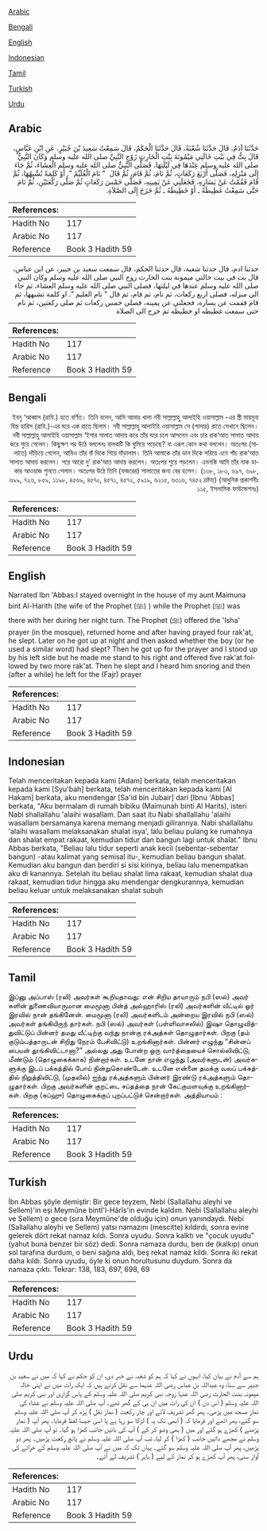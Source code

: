 [Arabic](#arabic)

[Bengali](#bengali)

[English](#english)

[Indonesian](#indonesian)

[Tamil](#tamil)

[Turkish](#turkish)

[Urdu](#urdu)

## Arabic


<div dir="rtl" lang="ar" style={{fontSize:'larger',backgroundColor:'#f8f9fa',padding:20}}>
حَدَّثَنَا آدَمُ، قَالَ حَدَّثَنَا شُعْبَةُ، قَالَ حَدَّثَنَا الْحَكَمُ، قَالَ سَمِعْتُ سَعِيدَ بْنَ جُبَيْرٍ، عَنِ ابْنِ عَبَّاسٍ، قَالَ بِتُّ فِي بَيْتِ خَالَتِي مَيْمُونَةَ بِنْتِ الْحَارِثِ زَوْجِ النَّبِيِّ صلى الله عليه وسلم وَكَانَ النَّبِيُّ صلى الله عليه وسلم عِنْدَهَا فِي لَيْلَتِهَا، فَصَلَّى النَّبِيُّ صلى الله عليه وسلم الْعِشَاءَ، ثُمَّ جَاءَ إِلَى مَنْزِلِهِ، فَصَلَّى أَرْبَعَ رَكَعَاتٍ، ثُمَّ نَامَ، ثُمَّ قَامَ، ثُمَّ قَالَ ‏ "‏ نَامَ الْغُلَيِّمُ ‏"‏‏.‏ أَوْ كَلِمَةً تُشْبِهُهَا، ثُمَّ قَامَ فَقُمْتُ عَنْ يَسَارِهِ، فَجَعَلَنِي عَنْ يَمِينِهِ، فَصَلَّى خَمْسَ رَكَعَاتٍ ثُمَّ صَلَّى رَكْعَتَيْنِ، ثُمَّ نَامَ حَتَّى سَمِعْتُ غَطِيطَهُ ـ أَوْ خَطِيطَهُ ـ ثُمَّ خَرَجَ إِلَى الصَّلاَةِ‏.‏
</div>
<div style={{backgroundColor:'#f8f9fa',padding:20, marginBottom: 10}}><table> <thead> <tr> <th>References:</th> <th></th> </tr> </thead> <tbody><tr><td>Hadith No</td><td>117</td></tr><tr><td>Arabic No</td><td>117</td></tr><tr><td>Reference</td><td>Book 3 Hadith 59</td></tr></tbody></table></div>


<div dir="rtl" lang="ar" style={{fontSize:'larger',backgroundColor:'#f8f9fa',padding:20}}>
حدثنا ادم، قال حدثنا شعبة، قال حدثنا الحكم، قال سمعت سعيد بن جبير، عن ابن عباس، قال بت في بيت خالتي ميمونة بنت الحارث زوج النبي صلى الله عليه وسلم وكان النبي صلى الله عليه وسلم عندها في ليلتها، فصلى النبي صلى الله عليه وسلم العشاء، ثم جاء الى منزله، فصلى اربع ركعات، ثم نام، ثم قام، ثم قال " نام الغليم ". او كلمة تشبهها، ثم قام فقمت عن يساره، فجعلني عن يمينه، فصلى خمس ركعات ثم صلى ركعتين، ثم نام حتى سمعت غطيطه او خطيطه ثم خرج الى الصلاة
</div>
<div style={{backgroundColor:'#f8f9fa',padding:20, marginBottom: 10}}><table> <thead> <tr> <th>References:</th> <th></th> </tr> </thead> <tbody><tr><td>Hadith No</td><td>117</td></tr><tr><td>Arabic No</td><td>117</td></tr><tr><td>Reference</td><td>Book 3 Hadith 59</td></tr></tbody></table></div>

## Bengali


<div dir="rtl" lang="bn" style={{fontSize:'larger',backgroundColor:'#f8f9fa',padding:20}}>
ইবনু ‘আব্বাস (রাযি.) হতে বর্ণিত। তিনি বলেন, আমি আমার খালা নবী সাল্লাল্লাহু আলাইহি ওয়াসাল্লাম -এর স্ত্রী মায়মূনা বিন্ত হারিস (রাযি.)-এর ঘরে এক রাতে ছিলাম। নবী সাল্লাল্লাহু আলাইহি ওয়াসাল্লাম সে (পালার) রাতে সেখানে ছিলেন। নবী সাল্লাল্লাহু আলাইহি ওয়াসাল্লাম ‘ইশার সালাত আদায় করে তাঁর ঘরে চলে আসলেন এবং চার রাক‘আত সালাত আদায় করে শুয়ে গেলেন। কিছুক্ষণ পর উঠে বললেনঃ বালকটি কি ঘুমিয়ে পড়েছে? বা এরূপ কোন কথা বললেন। অতঃপর (সালাতে) দাঁড়িয়ে গেলেন, আমিও তাঁর বাঁ দিকে গিয়ে দাঁড়ালাম। তিনি আমাকে তাঁর ডান দিকে সরিয়ে এনে পাঁচ রাক‘আত সালাত আদায় করলেন। পরে আরো দু’ রাক‘আত আদায় করলেন। অতঃপর শুয়ে পড়লেন। এমনকি আমি তাঁর নাক ডাকার আওয়াজ শুনতে পেলাম। অতঃপর উঠে তিনি (ফজরের) সালাতের জন্য বের হলেন। (১৩৮, ১৮৩, ৬৯৭, ৬৯৮, ৬৯৯, ৭২৬, ৮৫৯, ১১৯৮, ৪৫৬৯, ৪৫৭০, ৪৫৭১, ৪৫৭২, ৫৯১৯, ৬২১৫, ৬৩১৬, ৭৪৫২ দ্রষ্টব্য) (আধুনিক প্রকাশনীঃ ১১৫, ইসলামিক ফাউন্ডেশনঃ)
</div>
<div style={{backgroundColor:'#f8f9fa',padding:20, marginBottom: 10}}><table> <thead> <tr> <th>References:</th> <th></th> </tr> </thead> <tbody><tr><td>Hadith No</td><td>117</td></tr><tr><td>Arabic No</td><td>117</td></tr><tr><td>Reference</td><td>Book 3 Hadith 59</td></tr></tbody></table></div>

## English


<div dir="ltr" lang="en" style={{fontSize:'larger',backgroundColor:'#f8f9fa',padding:20}}>
Narrated Ibn 'Abbas:I stayed overnight in the house of my aunt Maimuna bint Al-Harith (the wife of the Prophet (ﷺ) ) while the Prophet (ﷺ) was there with her during her night turn. The Prophet (ﷺ) offered the 'Isha' prayer (in the mosque), returned home and after having prayed four rak'at, he slept. Later on he got up at night and then asked whether the boy (or he used a similar word) had slept? Then he got up for the prayer and I stood up by his left side but he made me stand to his right and offered five rak'at followed by two more rak'at. Then he slept and I heard him snoring and then (after a while) he left for the (Fajr) prayer
</div>
<div style={{backgroundColor:'#f8f9fa',padding:20, marginBottom: 10}}><table> <thead> <tr> <th>References:</th> <th></th> </tr> </thead> <tbody><tr><td>Hadith No</td><td>117</td></tr><tr><td>Arabic No</td><td>117</td></tr><tr><td>Reference</td><td>Book 3 Hadith 59</td></tr></tbody></table></div>

## Indonesian


<div dir="ltr" lang="id" style={{fontSize:'larger',backgroundColor:'#f8f9fa',padding:20}}>
Telah menceritakan kepada kami [Adam] berkata, telah menceritakan kepada kami [Syu'bah] berkata, telah menceritakan kepada kami [Al Hakam] berkata, aku mendengar [Sa'id bin Jubair] dari [Ibnu 'Abbas] berkata, "Aku bermalam di rumah bibiku (Maimunah binti Al Harits), isteri Nabi shallallahu 'alaihi wasallam. Dan saat itu Nabi shallallahu 'alaihi wasallam bersamanya karena memang menjadi gilirannya. Nabi shallallahu 'alaihi wasallam melaksanakan shalat isya', lalu beliau pulang ke rumahnya dan shalat empat rakaat, kemudian tidur dan bangun lagi untuk shalat." Ibnu Abbas berkata, "Beliau lalu tidur seperti anak kecil (sebentar-sebentar bangun) -atau kalimat yang semisal itu-, kemudian beliau bangun shalat. Kemudian aku bangun dan berdiri si sisi kirinya, beliau lalu menempatkan aku di kanannya. Setelah itu beliau shalat lima rakaat, kemudian shalat dua rakaat, kemudian tidur hingga aku mendengar dengkurannya, kemudian beliau keluar untuk melaksanakan shalat subuh
</div>
<div style={{backgroundColor:'#f8f9fa',padding:20, marginBottom: 10}}><table> <thead> <tr> <th>References:</th> <th></th> </tr> </thead> <tbody><tr><td>Hadith No</td><td>117</td></tr><tr><td>Arabic No</td><td>117</td></tr><tr><td>Reference</td><td>Book 3 Hadith 59</td></tr></tbody></table></div>

## Tamil


<div dir="ltr" lang="ta" style={{fontSize:'larger',backgroundColor:'#f8f9fa',padding:20}}>
இப்னு அப்பாஸ் (ரலி) அவர்கள் கூறியதாவது: என் சிறிய தாயாரும் நபி (ஸல்) அவர் களின் துணைவியாருமான மைமூனா பின்த் அல்ஹாரிஸ் (ரலி) அவர்களின் வீட்டில் ஓர் இரவில் நான் தங்கினேன். மைமூனா (ரலி) அவர்களிடம் அன்றைய இரவில் நபி (ஸல்) அவர்கள் தங்கியிருந் தார்கள். நபி (ஸல்) அவர்கள் (பள்ளிவாசலில்) இஷா தொழுவித்துவிட்டுப் பின்னர் தமது வீட்டிற்கு வந்து நான்கு ரக்அத்கள் தொழுதார்கள். பிறகு (தம் குடும்பத்தாருடன் சிறிது நேரம் பேசிவிட்டு) உறங்கினார்கள். பின்னர் எழுந்து “சின்னப் பையன் தூங்கிவிட்டானா?” அல்லது அது போன்ற ஒரு வார்த்தையைச் சொல்லிவிட்டு, மீண்டும் (தொழுகைக்காக) நின்றார்கள். உடனே நான் எழுந்து (அவர்களுடன்) அவர்களுக்கு இடப் பக்கத்தில் போய் நின்றுகொண்டேன். உடனே என்னை தமக்கு வலப் பக்கத்தில் நிறுத்திவிட்டு, (முதலில்) ஐந்து ரக்அத்களும் பின்னர் இரண்டு ரக்அத்களும் தொழுதார்கள். பிறகு அவர்களின் குறட்டை சப்தத்தை நான் கேட்குமளவுக்கு உறங்கினார்கள். பிறகு (சுப்ஹு) தொழுகைக்குப் புறப்பட்டுச் சென்றார்கள். அத்தியாயம் :
</div>
<div style={{backgroundColor:'#f8f9fa',padding:20, marginBottom: 10}}><table> <thead> <tr> <th>References:</th> <th></th> </tr> </thead> <tbody><tr><td>Hadith No</td><td>117</td></tr><tr><td>Arabic No</td><td>117</td></tr><tr><td>Reference</td><td>Book 3 Hadith 59</td></tr></tbody></table></div>

## Turkish


<div dir="ltr" lang="tr" style={{fontSize:'larger',backgroundColor:'#f8f9fa',padding:20}}>
İbn Abbas şöyle demiştir: Bir gece teyzem, Nebi (Sallallahu aleyhi ve Sellem)'in eşi Meymûne bintİ'l-Hârîs'in evinde kaldım. Nebi (Sallallahu aleyhi ve Sellem) o gece (sıra Meymûne'de olduğu için) onun yanındaydı. Nebi (Sallallahu aleyhi ve Sellem) yatsı namazını (mescitte) kıldırdı, sonra evine gelerek dört rekat namaz kıldı. Sonra uyudu. Sonra kalktı ve "çocuk uyudu" (yahut buna benzer bir söz) dedi. Sonra namaza durdu, ben de (kalkıp) onun sol tarafına durdum, o beni sağına aldı, beş rekat namaz kıldı. Sonra iki rekat daha kıldı. Sonra uyudu, öyle ki onun horultusunu duydum. Sonra da namaza çıktı. Tekrar: 138, 183, 697, 698, 69
</div>
<div style={{backgroundColor:'#f8f9fa',padding:20, marginBottom: 10}}><table> <thead> <tr> <th>References:</th> <th></th> </tr> </thead> <tbody><tr><td>Hadith No</td><td>117</td></tr><tr><td>Arabic No</td><td>117</td></tr><tr><td>Reference</td><td>Book 3 Hadith 59</td></tr></tbody></table></div>

## Urdu


<div dir="rtl" lang="ur" style={{fontSize:'larger',backgroundColor:'#f8f9fa',padding:20}}>
ہم سے آدم نے بیان کیا، انہوں نے کہا کہ ہم کو شعبہ نے خبر دی، ان کو حکم نے کہا کہ میں نے سعید بن جبیر سے سنا، وہ عبداللہ بن عباس رضی اللہ عنہما سے نقل کرتے ہیں کہ ایک رات میں نے اپنی خالہ میمونہ بنت الحارث رضی اللہ عنہا زوجہ نبی کریم صلی اللہ علیہ وسلم کے پاس گزاری اور نبی کریم صلی اللہ علیہ وسلم ( اس دن ) ان کی رات میں ان ہی کے گھر تھے۔ آپ صلی اللہ علیہ وسلم نے عشاء کی نماز مسجد میں پڑھی۔ پھر گھر تشریف لائے اور چار رکعت ( نماز نفل ) پڑھ کر آپ صلی اللہ علیہ وسلم سو گئے، پھر اٹھے اور فرمایا کہ ( ابھی تک یہ ) لڑکا سو رہا ہے یا اسی جیسا لفظ فرمایا۔ پھر آپ ( نماز پڑھنے ) کھڑے ہو گئے اور میں ( بھی وضو کر کے ) آپ کی بائیں جانب کھڑا ہو گیا۔ تو آپ صلی اللہ علیہ وسلم نے مجھے دائیں جانب ( کھڑا ) کر لیا، تب آپ صلی اللہ علیہ وسلم نے پانچ رکعت پڑھیں۔ پھر دو پڑھیں، پھر آپ صلی اللہ علیہ وسلم سو گئے۔ یہاں تک کہ میں نے آپ صلی اللہ علیہ وسلم کے خراٹے کی آواز سنی، پھر آپ کھڑے ہو کر نماز کے لیے ( باہر ) تشریف لے آئے۔
</div>
<div style={{backgroundColor:'#f8f9fa',padding:20, marginBottom: 10}}><table> <thead> <tr> <th>References:</th> <th></th> </tr> </thead> <tbody><tr><td>Hadith No</td><td>117</td></tr><tr><td>Arabic No</td><td>117</td></tr><tr><td>Reference</td><td>Book 3 Hadith 59</td></tr></tbody></table></div>